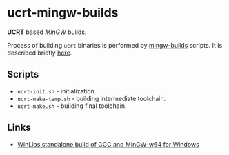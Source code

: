 # ucrt-mingw-builds

**UCRT** based *MinGW* builds. 

Process of building `ucrt` binaries is performed by [mingw-builds](https://github.com/niXman/mingw-builds) scripts.
It is described briefly [here](https://github.com/niXman/mingw-builds/issues/580).

## Scripts

* `ucrt-init.sh` - initialization.
* `ucrt-make-temp.sh` - building intermediate toolchain.
* `ucrt-make.sh` - building final toolchain.

## Links

* [WinLibs standalone build of GCC and MinGW-w64 for Windows](https://winlibs.com/)
